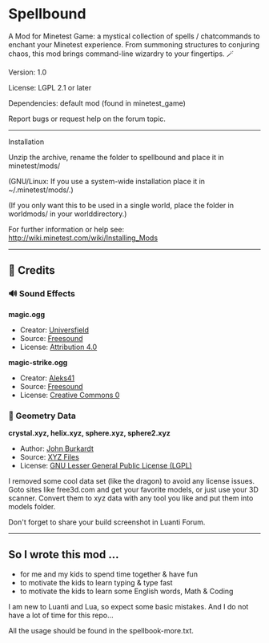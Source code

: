 # Spellbound

A Mod for Minetest Game: a mystical collection of spells / chatcommands to enchant your Minetest experience.
From summoning structures to conjuring chaos, this mod brings command-line wizardry to your fingertips. 🪄

Version: 1.0

License: LGPL 2.1 or later

Dependencies: default mod (found in minetest_game)

Report bugs or request help on the forum topic.

---
Installation

Unzip the archive, rename the folder to spellbound and place it in minetest/mods/

(GNU/Linux: If you use a system-wide installation place it in ~/.minetest/mods/.)

(If you only want this to be used in a single world, place the folder in worldmods/ in your worlddirectory.)

For further information or help see:
http://wiki.minetest.com/wiki/Installing_Mods

---
## 📜 Credits

### 🔊 Sound Effects

**magic.ogg**
- Creator: [Universfield](https://freesound.org/people/Universfield/)
- Source: [Freesound](https://freesound.org/people/Universfield/sounds/758818/)
- License: [Attribution 4.0](https://creativecommons.org/licenses/by/4.0/)

**magic-strike.ogg**
- Creator: [Aleks41](https://freesound.org/people/Aleks41/)
- Source: [Freesound](https://freesound.org/people/Aleks41/sounds/406063/)
- License: [Creative Commons 0](https://creativecommons.org/publicdomain/zero/1.0/)

### 📂 Geometry Data

**crystal.xyz, helix.xyz, sphere.xyz, sphere2.xyz**
- Author: [John Burkardt](https://people.math.sc.edu/Burkardt/)
- Source: [XYZ Files](https://people.math.sc.edu/Burkardt/data/xyz/xyz.html)
- License: [GNU Lesser General Public License (LGPL)](https://www.gnu.org/licenses/lgpl-2.1.html)

I removed some cool data set (like the dragon) to avoid any license issues.
Goto sites like free3d.com and get your favorite models, or just use your 3D scanner.
Convert them to xyz data with any tool you like and put them into models folder.

Don't forget to share your build screenshot in Luanti Forum.

---
## So I wrote this mod ...

- for me and my kids to spend time together & have fun 
- to motivate the kids to learn typing & type fast
- to motivate the kids to learn some English words, Math & Coding

I am new to Luanti and Lua, so expect some basic mistakes.
And I do not have a lot of time for this repo...

All the usage should be found in the spellbook-more.txt.

